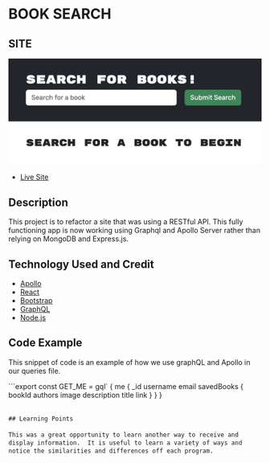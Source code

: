 # BOOK SEARCH

## SITE

![site](./client/assets/Screenshot%202023-06-02%20at%2010.32.36%20AM.png)

-   [Live Site](https://lauriefish22.github.io/book-search/)

## Description

This project is to refactor a site that was using a RESTful API. This fully functioning app is now working using Graphql and Apollo Server rather than relying on MongoDB and Express.js.

## Technology Used and Credit

-   [Apollo](https://www.apollographql.com/blog/backend/using-express-with-graphql-server-node-js/)
-   [React](https://react.dev/)
-   [Bootstrap](https://getbootstrap.com/)
-   [GraphQL](https://graphql.org/)
-   [Node.js](https://nodejs.org/en)

## Code Example

This snippet of code is an example of how we use graphQL and Apollo in our queries file.

```export const GET_ME = gql`
{
me {
\_id
username
email
savedBooks {
bookId
authors
image
description
title
link
}
}
}

```

## Learning Points

This was a great opportunity to learn another way to receive and display information.  It is useful to learn a variety of ways and notice the similarities and differences off each program.
```
